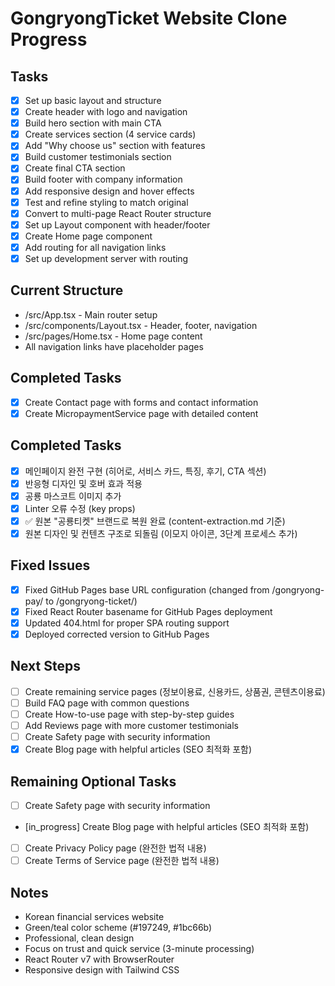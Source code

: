 # GongryongTicket Website Clone Progress

## Tasks
- [x] Set up basic layout and structure
- [x] Create header with logo and navigation
- [x] Build hero section with main CTA
- [x] Create services section (4 service cards)
- [x] Add "Why choose us" section with features
- [x] Build customer testimonials section
- [x] Create final CTA section
- [x] Build footer with company information
- [x] Add responsive design and hover effects
- [x] Test and refine styling to match original
- [x] Convert to multi-page React Router structure
- [x] Set up Layout component with header/footer
- [x] Create Home page component
- [x] Add routing for all navigation links
- [x] Set up development server with routing

## Current Structure
- /src/App.tsx - Main router setup
- /src/components/Layout.tsx - Header, footer, navigation
- /src/pages/Home.tsx - Home page content
- All navigation links have placeholder pages

## Completed Tasks
- [x] Create Contact page with forms and contact information
- [x] Create MicropaymentService page with detailed content

## Completed Tasks
- [x] 메인페이지 완전 구현 (히어로, 서비스 카드, 특징, 후기, CTA 섹션)
- [x] 반응형 디자인 및 호버 효과 적용
- [x] 공룡 마스코트 이미지 추가
- [x] Linter 오류 수정 (key props)
- [x] ✅ 원본 "공룡티켓" 브랜드로 복원 완료 (content-extraction.md 기준)
- [x] 원본 디자인 및 컨텐츠 구조로 되돌림 (이모지 아이콘, 3단계 프로세스 추가)

## Fixed Issues
- [x] Fixed GitHub Pages base URL configuration (changed from /gongryong-pay/ to /gongryong-ticket/)
- [x] Fixed React Router basename for GitHub Pages deployment
- [x] Updated 404.html for proper SPA routing support
- [x] Deployed corrected version to GitHub Pages

## Next Steps
- [ ] Create remaining service pages (정보이용료, 신용카드, 상품권, 콘텐츠이용료)
- [ ] Build FAQ page with common questions
- [ ] Create How-to-use page with step-by-step guides
- [ ] Add Reviews page with more customer testimonials
- [ ] Create Safety page with security information
- [x] Create Blog page with helpful articles (SEO 최적화 포함)

## Remaining Optional Tasks
- [ ] Create Safety page with security information
- [in_progress] Create Blog page with helpful articles (SEO 최적화 포함)
- [ ] Create Privacy Policy page (완전한 법적 내용)
- [ ] Create Terms of Service page (완전한 법적 내용)

## Notes
- Korean financial services website
- Green/teal color scheme (#197249, #1bc66b)
- Professional, clean design
- Focus on trust and quick service (3-minute processing)
- React Router v7 with BrowserRouter
- Responsive design with Tailwind CSS
